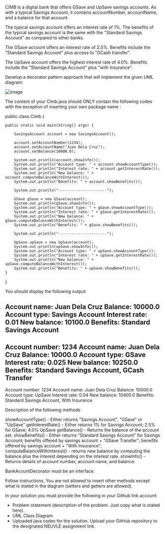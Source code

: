 CIMB is a digital bank that offers GSave and UpSave savings accounts.   As with a typical Savings Account, it contains accountNumber, accountName, and a balance for that account.

The typical savings account offers an interest rate of 1%.
The benefits of the typical savings account is the same with the "Standard Savings Account" as compared to other banks.

The GSave account offers an interest rate of 2.5%.
Benefits include the "Standard Savings Account" plus access to "GCash transfer".

The UpSave account offers the highest interest rate of 4.0%.
Benefits include the "Standard Savings Account" plus "with Insurance".


Develop a decorator pattern approach that will implement the given UML diagram:

![image](https://github.com/user-attachments/assets/56163145-0ec7-49f4-b82a-4185adfc4870)


The content of your Cimb.java should ONLY contain the following codes with the exception of inserting your own package name :




public class Cimb {

	public static void main(String[] args) {
		
		SavingsAccount account = new SavingsAccount();
		
		account.setAccountNumber(1234);
		account.setAccountName("Juan Dela Cruz");
		account.setBalance(10000.0);
		
		System.out.println(account.showInfo());
		System.out.println("Account type: " + account.showAccountType());
		System.out.println("Interest rate: " + account.getInterestRate());
		System.out.println("New balance: " + account.computeBalanceWithInterest());
		System.out.println("Benefits: " + account.showBenefits());
		
		System.out.println("----------------------");
		
		GSave gSave = new GSave(account);
		System.out.println(gSave.showInfo());
		System.out.println("Account type: " + gSave.showAccountType());
		System.out.println("Interest rate: " + gSave.getInterestRate());
		System.out.println("New balance: " + gSave.computeBalanceWithInterest());
		System.out.println("Benefits: " + gSave.showBenefits());
		
		System.out.println("----------------------");
		
		UpSave upSave = new UpSave(account);
		System.out.println(upSave.showInfo());
		System.out.println("Account type: " + upSave.showAccountType());
		System.out.println("Interest rate: " + upSave.getInterestRate());
		System.out.println("New balance: " + upSave.computeBalanceWithInterest());
		System.out.println("Benefits: " + upSave.showBenefits());
	}
}









You should display the following output:

Account name: Juan Dela Cruz
Balance: 10000.0
Account type: Savings Account
Interest rate: 0.01
New balance: 10100.0
Benefits: Standard Savings Account
----------------------
Account number: 1234
Account name: Juan Dela Cruz
Balance: 10000.0
Account type: GSave
Interest rate: 0.025
New balance: 10250.0
Benefits: Standard Savings Account, GCash Transfer
----------------------
Account number: 1234
Account name: Juan Dela Cruz
Balance: 10000.0
Account type: UpSave
Interest rate: 0.04
New balance: 10400.0
Benefits: Standard Savings Account, With Insurance

Description of the following methods

showAccountType() - Either returns "Savings Account", "GSave" or "UpSave"
getInterestRate() - Either returns 1% for Savings Account; 2.5% for GSave; 4.0% UpSave
getBalance() - Returns the balance of the account set.
showBenefits() - Either returns "Standard Savings Account" for Savings Account;
		    benefits offered by savings account + "GSave Transfer";
                            benefits offered by savings account + "With Insurance";
computeBalanceWithInterest() - returns new balance by computing the balance plus the interest depending on the interest rate.
showInfo() - Returns details of account number, account name, and balance.

BankAcountDecorator must be an interface.

Follow instructions.  You are not allowed to insert other methods except what is stated in the diagram (setters and getters are allowed).


In your solution you must provide the following in your Github link account:
  - Problem statement (description of the problem. Just copy what is stated here).
  - UML Class Diagram
  - Uploaded java codes for the solution.
Upload your GitHub repository to the designated NEUVLE assignment link.




